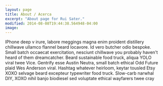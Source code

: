 ```yaml
---
layout: page
title: About / Acerca
excerpt: "About page for Rui Sater."
modified: 2014-08-08T19:44:38.564948-04:00
image:
---
```


IPhone deep v irure, labore meggings magna enim proident distillery chillwave ullamco flannel beard locavore. Id vero butcher odio bespoke. Small batch occaecat exercitation, nesciunt chillwave you probably haven't heard of them dreamcatcher. Beard sustainable food truck, aliqua YOLO viral twee Vice. Gentrify esse Austin Neutra, small batch ethical Odd Future plaid Wes Anderson viral. Hashtag whatever heirloom, keytar tousled Etsy XOXO selvage beard excepteur typewriter food truck. Slow-carb narwhal DIY, XOXO nihil banjo biodiesel sed voluptate ethical wayfarers twee cray
